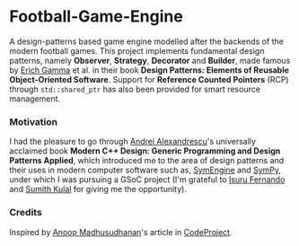 # Football-Game-Engine
A design-patterns based game engine modelled after the backends of the modern football games. This project implements fundamental design patterns, namely **Observer**, **Strategy**, **Decorator** and **Builder**, made famous by [Erich Gamma](https://en.wikipedia.org/wiki/Erich_Gamma) et al. in their book **Design Patterns: Elements of Reusable Object-Oriented Software**. Support for **Reference Counted Pointers** (RCP) through `std::shared_ptr` has also been provided for smart resource management.

### Motivation
I had the pleasure to go through [Andrei Alexandrescu](https://erdani.com/)'s universally acclaimed book **Modern C++ Design: Generic Programming and Design Patterns Applied**, which introduced me to the area of design patterns and their uses in modern computer software such as, [SymEngine](https://github.com/symengine/symengine) and [SymPy](github.com/sympy/sympy), under which I was pursuing a GSoC project (I'm grateful to [Isuru Fernando](https://github.com/isuruf) and [Sumith Kulal](https://github/com/sumith1896) for giving me the opportunity).

### Credits 
Inspired by [Anoop Madhusudhanan](https://github.com/amazedsaint)'s article in [CodeProject](https://codeproject.com).
